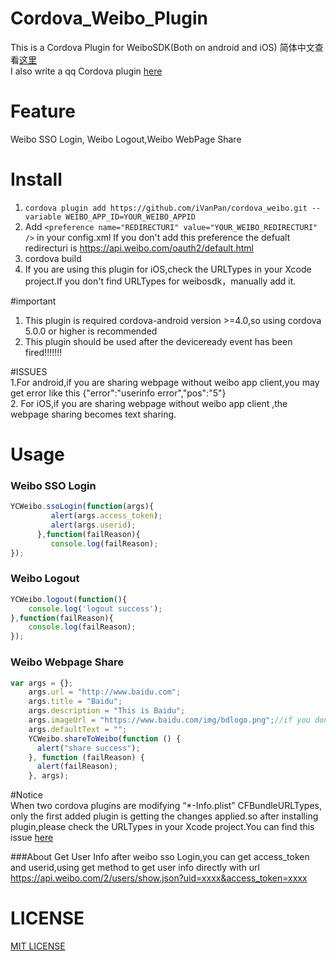 # Cordova_Weibo_Plugin
This is a Cordova Plugin for WeiboSDK(Both on android and iOS)   简体中文查看[这里](https://github.com/iVanPan/cordova_weibo/blob/master/README_ZH.md)  
I also write a qq Cordova plugin [here](https://github.com/iVanPan/Cordova_QQ)
# Feature
Weibo SSO Login, Weibo Logout,Weibo WebPage Share
# Install
1. ```cordova plugin add https://github.com/iVanPan/cordova_weibo.git --variable WEIBO_APP_ID=YOUR_WEIBO_APPID```
2. Add ```<preference name="REDIRECTURI" value="YOUR_WEIBO_REDIRECTURI" />``` in your config.xml If you don't add this preference the defualt redirecturi is https://api.weibo.com/oauth2/default.html               
3. cordova build 
4.  If you are using this plugin for iOS,check the URLTypes in your Xcode project.If you don't  find URLTypes for weibosdk，manually add it.    					

#important
1. This plugin is required cordova-android version >=4.0,so using cordova  5.0.0 or higher is recommended
2.  This plugin should be used after the deviceready event has been fired!!!!!!!  				

#ISSUES				
1.For android,if you are sharing webpage without weibo app client,you may get error like this {"error":"userinfo error","pos":"5"}				
2.	For iOS,if you are sharing webpage without weibo app client	,the webpage sharing becomes text sharing.	

# Usage
### Weibo SSO Login
```Javascript
YCWeibo.ssoLogin(function(args){
         alert(args.access_token);
         alert(args.userid);
      },function(failReason){
         console.log(failReason);
});
```
### Weibo Logout
```Javascript
YCWeibo.logout(function(){
	console.log('logout success');
},function(failReason){
	console.log(failReason);
});
```
### Weibo Webpage Share
```Javascript
var args = {};
    args.url = "http://www.baidu.com";
    args.title = "Baidu";
    args.description = "This is Baidu";
    args.imageUrl = "https://www.baidu.com/img/bdlogo.png";//if you don't have imageUrl,for android http://www.sinaimg.cn/blog/developer/wiki/LOGO_64x64.png will be the defualt one
    args.defaultText = "";
    YCWeibo.shareToWeibo(function () {
      alert("share success");
    }, function (failReason) {
      alert(failReason);
    }, args);
```

#Notice      
When two cordova plugins are modifying “*-Info.plist” CFBundleURLTypes, only the first added plugin is getting the changes applied.so after installing plugin,please check the URLTypes in your Xcode project.You can find this issue [here](https://issues.apache.org/jira/browse/CB-8007)

###About Get User Info
after weibo sso Login,you can get access_token and userid,using get method to get user info directly with url https://api.weibo.com/2/users/show.json?uid=xxxx&access_token=xxxx

# LICENSE

[MIT LICENSE](https://github.com/iVanPan/cordova_weibo/blob/master/LICENSE)

